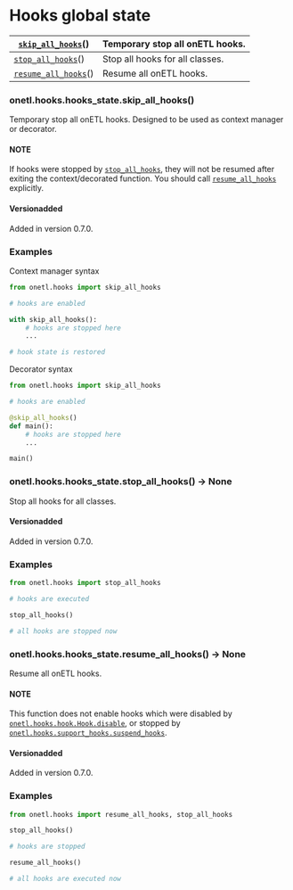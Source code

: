 <a id="hooks-global-state"></a>

# Hooks global state

| [`skip_all_hooks`](#onetl.hooks.hooks_state.skip_all_hooks)()     | Temporary stop all onETL hooks.   |
|-------------------------------------------------------------------|-----------------------------------|
| [`stop_all_hooks`](#onetl.hooks.hooks_state.stop_all_hooks)()     | Stop all hooks for all classes.   |
| [`resume_all_hooks`](#onetl.hooks.hooks_state.resume_all_hooks)() | Resume all onETL hooks.           |

### onetl.hooks.hooks_state.skip_all_hooks()

Temporary stop all onETL hooks. Designed to be used as context manager or decorator.

#### NOTE
If hooks were stopped by [`stop_all_hooks`](#onetl.hooks.hooks_state.stop_all_hooks), they will not be resumed
after exiting the context/decorated function.
You should call [`resume_all_hooks`](#onetl.hooks.hooks_state.resume_all_hooks) explicitly.

#### Versionadded
Added in version 0.7.0.

### Examples

Context manager syntax

```py
from onetl.hooks import skip_all_hooks

# hooks are enabled

with skip_all_hooks():
    # hooks are stopped here
    ...

# hook state is restored
```

Decorator syntax

```py
from onetl.hooks import skip_all_hooks

# hooks are enabled

@skip_all_hooks()
def main():
    # hooks are stopped here
    ...

main()
```

<!-- !! processed by numpydoc !! -->

### onetl.hooks.hooks_state.stop_all_hooks() → None

Stop all hooks for all classes.

#### Versionadded
Added in version 0.7.0.

### Examples

```python
from onetl.hooks import stop_all_hooks

# hooks are executed

stop_all_hooks()

# all hooks are stopped now
```

<!-- !! processed by numpydoc !! -->

### onetl.hooks.hooks_state.resume_all_hooks() → None

Resume all onETL hooks.

#### NOTE
This function does not enable hooks which were disabled by [`onetl.hooks.hook.Hook.disable`](hook.md#onetl.hooks.hook.Hook.disable),
or stopped by [`onetl.hooks.support_hooks.suspend_hooks`](support_hooks.md#onetl.hooks.support_hooks.suspend_hooks).

#### Versionadded
Added in version 0.7.0.

### Examples

```python
from onetl.hooks import resume_all_hooks, stop_all_hooks

stop_all_hooks()

# hooks are stopped

resume_all_hooks()

# all hooks are executed now
```

<!-- !! processed by numpydoc !! -->
